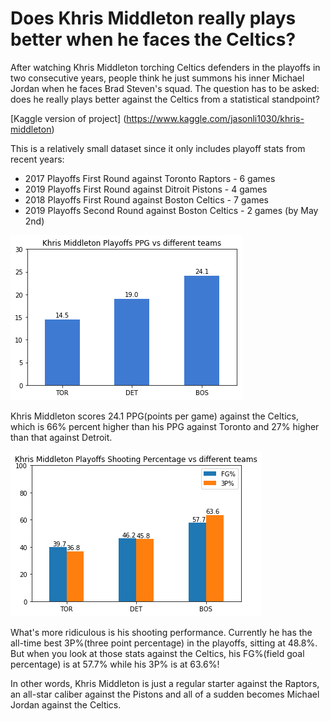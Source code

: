 # Does Khris Middleton really plays better when he faces the Celtics?

After watching Khris Middleton torching Celtics defenders in the playoffs in two consecutive years, people think he just summons his inner Michael Jordan when he faces Brad Steven's squad. The question has to be asked: does he really plays better against the Celtics from a statistical standpoint?

[Kaggle version of project] (https://www.kaggle.com/jasonli1030/khris-middleton)

This is a relatively small dataset since it only includes playoff stats from recent years:
* 2017 Playoffs First Round against Toronto Raptors - 6 games
* 2019 Playoffs First Round against Ditroit Pistons - 4 games
* 2018 Playoffs First Round against Boston Celtics - 7 games
* 2019 Playoffs Second Round against Boston Celtics - 2 games (by May 2nd)

![alt text](diagrams/ppg.png)

Khris Middleton scores 24.1 PPG(points per game) against the Celtics, which is 66% percent higher than his PPG against Toronto and 27% higher than that against Detroit.

![alt text](diagrams/percentage.png)

What's more ridiculous is his shooting performance. Currently he has the all-time best 3P%(three point percentage) in the playoffs, sitting at 48.8%. But when you look at those stats against the Celtics, his FG%(field goal percentage) is at 57.7% while his 3P% is at 63.6%!

In other words, Khris Middleton is just a regular starter against the Raptors, an all-star caliber against the Pistons and all of a sudden becomes Michael Jordan against the Celtics.
